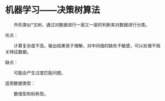 #  **机器学习——决策树算法**

&emsp;&emsp;外形类似*叉树，通过对数据进行一层又一层的判断来对数据进行分类。

优点：

&emsp;&emsp;计算复杂度不高，输出结果易于理解，对中间值的缺失不敏感，可以处理不相关特征数据。

缺点：

&emsp;&emsp;可能会产生过度匹配问题。

适用数据类型：

&emsp;&emsp;数值型和标称型。
